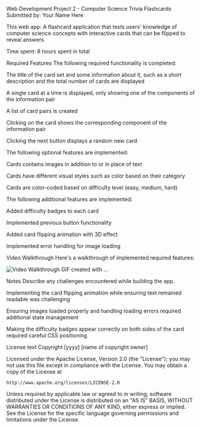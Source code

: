 Web Development Project 2 - Computer Science Trivia Flashcards
Submitted by: Your Name Here

This web app: A flashcard application that tests users' knowledge of computer science concepts with interactive cards that can be flipped to reveal answers

Time spent: 8 hours spent in total

Required Features
The following required functionality is completed:

 The title of the card set and some information about it, such as a short description and the total number of cards are displayed

 A single card at a time is displayed, only showing one of the components of the information pair

 A list of card pairs is created

 Clicking on the card shows the corresponding component of the information pair

 Clicking the next button displays a random new card

The following optional features are implemented:

 Cards contains images in addition to or in place of text

 Cards have different visual styles such as color based on their category

 Cards are color-coded based on difficulty level (easy, medium, hard)

The following additional features are implemented:

 Added difficulty badges to each card

 Implemented previous button functionality

 Added card flipping animation with 3D effect

 Implemented error handling for image loading

Video Walkthrough
Here's a walkthrough of implemented required features:

<img src='http://i.imgur.com/link/to/your/gif/file.gif' title='Video Walkthrough' width='' alt='Video Walkthrough' /> <!-- Replace this with whatever GIF tool you used! -->
GIF created with ...

<!-- Recommended tools: [Kap](https://getkap.co/) for macOS [ScreenToGif](https://www.screentogif.com/) for Windows [peek](https://github.com/phw/peek) for Linux. -->
Notes
Describe any challenges encountered while building the app.

Implementing the card flipping animation while ensuring text remained readable was challenging

Ensuring images loaded properly and handling loading errors required additional state management

Making the difficulty badges appear correctly on both sides of the card required careful CSS positioning

License
text
Copyright [yyyy] [name of copyright owner]

Licensed under the Apache License, Version 2.0 (the "License");
you may not use this file except in compliance with the License.
You may obtain a copy of the License at

    http://www.apache.org/licenses/LICENSE-2.0

Unless required by applicable law or agreed to in writing, software
distributed under the License is distributed on an "AS IS" BASIS,
WITHOUT WARRANTIES OR CONDITIONS OF ANY KIND, either express or implied.
See the License for the specific language governing permissions and
limitations under the License.
